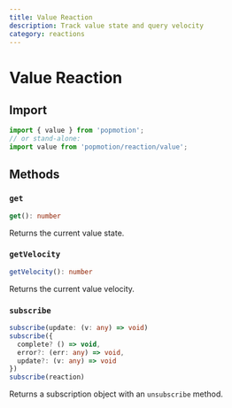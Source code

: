 ```yaml
---
title: Value Reaction
description: Track value state and query velocity
category: reactions
---
```


# Value Reaction

## Import

```javascript
import { value } from 'popmotion';
// or stand-alone:
import value from 'popmotion/reaction/value';
```

## Methods

### `get`

```typescript
get(): number
```

Returns the current value state.

### `getVelocity`

```typescript
getVelocity(): number
```

Returns the current value velocity.

### `subscribe`

```typescript
subscribe(update: (v: any) => void)
subscribe({
  complete? () => void,
  error?: (err: any) => void,
  update?: (v: any) => void
})
subscribe(reaction)
```

Returns a subscription object with an `unsubscribe` method.
